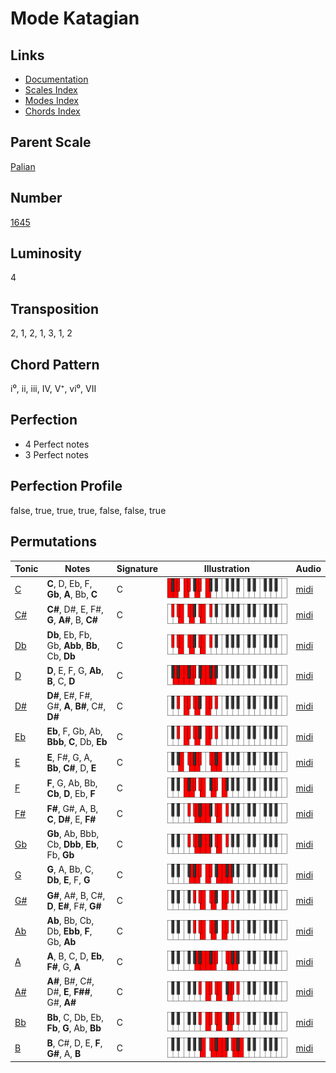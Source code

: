 # Mode Katagian

## Links

- [Documentation](README.md)
- [Scales Index](Scales.md)
- [Modes Index](Modes.md)
- [Chords Index](Chords.md)

## Parent Scale

[Palian](ScalePalian.md)

## Number

[1645](https://ianring.com/musictheory/scales/1645)

## Luminosity

4

## Transposition

2, 1, 2, 1, 3, 1, 2

## Chord Pattern

i⁰, ii, iii, IV, V⁺, vi⁰, VII

## Perfection

- 4 Perfect notes
- 3 Perfect notes

## Perfection Profile

false, true, true, true, false, false, true

## Permutations

| Tonic | Notes | Signature | Illustration | Audio |
|-------|-------|-----------|--------------|-------|
| [C](ModeCNaturalKatagian.md) | **C**, D, Eb, F, **Gb**, **A**, Bb, **C** | C | ![CNaturalKatagian](ModeCNaturalKatagian.png) | [midi](https://github.com/edipermadi/music/blob/main/docs/ModeCNaturalKatagian.mid?raw=true) |
| [C#](ModeCSharpKatagian.md) | **C#**, D#, E, F#, **G**, **A#**, B, **C#** | C | ![CSharpKatagian](ModeCSharpKatagian.png) | [midi](https://github.com/edipermadi/music/blob/main/docs/ModeCSharpKatagian.mid?raw=true) |
| [Db](ModeDFlatKatagian.md) | **Db**, Eb, Fb, Gb, **Abb**, **Bb**, Cb, **Db** | C | ![DFlatKatagian](ModeDFlatKatagian.png) | [midi](https://github.com/edipermadi/music/blob/main/docs/ModeDFlatKatagian.mid?raw=true) |
| [D](ModeDNaturalKatagian.md) | **D**, E, F, G, **Ab**, **B**, C, **D** | C | ![DNaturalKatagian](ModeDNaturalKatagian.png) | [midi](https://github.com/edipermadi/music/blob/main/docs/ModeDNaturalKatagian.mid?raw=true) |
| [D#](ModeDSharpKatagian.md) | **D#**, E#, F#, G#, **A**, **B#**, C#, **D#** | C | ![DSharpKatagian](ModeDSharpKatagian.png) | [midi](https://github.com/edipermadi/music/blob/main/docs/ModeDSharpKatagian.mid?raw=true) |
| [Eb](ModeEFlatKatagian.md) | **Eb**, F, Gb, Ab, **Bbb**, **C**, Db, **Eb** | C | ![EFlatKatagian](ModeEFlatKatagian.png) | [midi](https://github.com/edipermadi/music/blob/main/docs/ModeEFlatKatagian.mid?raw=true) |
| [E](ModeENaturalKatagian.md) | **E**, F#, G, A, **Bb**, **C#**, D, **E** | C | ![ENaturalKatagian](ModeENaturalKatagian.png) | [midi](https://github.com/edipermadi/music/blob/main/docs/ModeENaturalKatagian.mid?raw=true) |
| [F](ModeFNaturalKatagian.md) | **F**, G, Ab, Bb, **Cb**, **D**, Eb, **F** | C | ![FNaturalKatagian](ModeFNaturalKatagian.png) | [midi](https://github.com/edipermadi/music/blob/main/docs/ModeFNaturalKatagian.mid?raw=true) |
| [F#](ModeFSharpKatagian.md) | **F#**, G#, A, B, **C**, **D#**, E, **F#** | C | ![FSharpKatagian](ModeFSharpKatagian.png) | [midi](https://github.com/edipermadi/music/blob/main/docs/ModeFSharpKatagian.mid?raw=true) |
| [Gb](ModeGFlatKatagian.md) | **Gb**, Ab, Bbb, Cb, **Dbb**, **Eb**, Fb, **Gb** | C | ![GFlatKatagian](ModeGFlatKatagian.png) | [midi](https://github.com/edipermadi/music/blob/main/docs/ModeGFlatKatagian.mid?raw=true) |
| [G](ModeGNaturalKatagian.md) | **G**, A, Bb, C, **Db**, **E**, F, **G** | C | ![GNaturalKatagian](ModeGNaturalKatagian.png) | [midi](https://github.com/edipermadi/music/blob/main/docs/ModeGNaturalKatagian.mid?raw=true) |
| [G#](ModeGSharpKatagian.md) | **G#**, A#, B, C#, **D**, **E#**, F#, **G#** | C | ![GSharpKatagian](ModeGSharpKatagian.png) | [midi](https://github.com/edipermadi/music/blob/main/docs/ModeGSharpKatagian.mid?raw=true) |
| [Ab](ModeAFlatKatagian.md) | **Ab**, Bb, Cb, Db, **Ebb**, **F**, Gb, **Ab** | C | ![AFlatKatagian](ModeAFlatKatagian.png) | [midi](https://github.com/edipermadi/music/blob/main/docs/ModeAFlatKatagian.mid?raw=true) |
| [A](ModeANaturalKatagian.md) | **A**, B, C, D, **Eb**, **F#**, G, **A** | C | ![ANaturalKatagian](ModeANaturalKatagian.png) | [midi](https://github.com/edipermadi/music/blob/main/docs/ModeANaturalKatagian.mid?raw=true) |
| [A#](ModeASharpKatagian.md) | **A#**, B#, C#, D#, **E**, **F##**, G#, **A#** | C | ![ASharpKatagian](ModeASharpKatagian.png) | [midi](https://github.com/edipermadi/music/blob/main/docs/ModeASharpKatagian.mid?raw=true) |
| [Bb](ModeBFlatKatagian.md) | **Bb**, C, Db, Eb, **Fb**, **G**, Ab, **Bb** | C | ![BFlatKatagian](ModeBFlatKatagian.png) | [midi](https://github.com/edipermadi/music/blob/main/docs/ModeBFlatKatagian.mid?raw=true) |
| [B](ModeBNaturalKatagian.md) | **B**, C#, D, E, **F**, **G#**, A, **B** | C | ![BNaturalKatagian](ModeBNaturalKatagian.png) | [midi](https://github.com/edipermadi/music/blob/main/docs/ModeBNaturalKatagian.mid?raw=true) |
